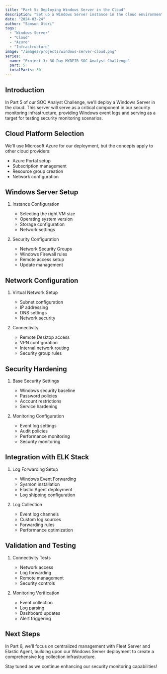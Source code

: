 ```yaml
---
title: "Part 5: Deploying Windows Server in the Cloud"
description: "Set up a Windows Server instance in the cloud environment as a key component of our security monitoring infrastructure."
date: "2024-03-24"
author: "Samson Otori"
tags:
  - "Windows Server"
  - "Cloud"
  - "Azure"
  - "Infrastructure"
image: "/images/projects/windows-server-cloud.png"
series:
  name: "Project 3: 30-Day MYDFIR SOC Analyst Challenge"
  part: 5
  totalParts: 30
---
```


## Introduction

In Part 5 of our SOC Analyst Challenge, we'll deploy a Windows Server in the cloud. This server will serve as a critical component in our security monitoring infrastructure, providing Windows event logs and serving as a target for testing security monitoring scenarios.

## Cloud Platform Selection

We'll use Microsoft Azure for our deployment, but the concepts apply to other cloud providers:
- Azure Portal setup
- Subscription management
- Resource group creation
- Network configuration

## Windows Server Setup

1. Instance Configuration
   - Selecting the right VM size
   - Operating system version
   - Storage configuration
   - Network settings

2. Security Configuration
   - Network Security Groups
   - Windows Firewall rules
   - Remote access setup
   - Update management

## Network Configuration

1. Virtual Network Setup
   - Subnet configuration
   - IP addressing
   - DNS settings
   - Network security

2. Connectivity
   - Remote Desktop access
   - VPN configuration
   - Internal network routing
   - Security group rules

## Security Hardening

1. Base Security Settings
   - Windows security baseline
   - Password policies
   - Account restrictions
   - Service hardening

2. Monitoring Configuration
   - Event log settings
   - Audit policies
   - Performance monitoring
   - Security monitoring

## Integration with ELK Stack

1. Log Forwarding Setup
   - Windows Event Forwarding
   - Sysmon installation
   - Elastic Agent deployment
   - Log shipping configuration

2. Log Collection
   - Event log channels
   - Custom log sources
   - Forwarding rules
   - Performance optimization

## Validation and Testing

1. Connectivity Tests
   - Network access
   - Log forwarding
   - Remote management
   - Security controls

2. Monitoring Verification
   - Event collection
   - Log parsing
   - Dashboard updates
   - Alert triggering

## Next Steps

In Part 6, we'll focus on centralized management with Fleet Server and Elastic Agent, building upon our Windows Server deployment to create a comprehensive log collection infrastructure.

Stay tuned as we continue enhancing our security monitoring capabilities! 